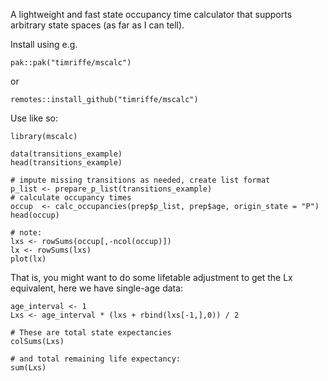 A lightweight and fast state occupancy time calculator that supports arbitrary state spaces (as far as I can tell).

Install using e.g.

```
pak::pak("timriffe/mscalc")
```

or

```
remotes::install_github("timriffe/mscalc")
```

Use like so:

```
library(mscalc)

data(transitions_example)
head(transitions_example)

# impute missing transitions as needed, create list format
p_list <- prepare_p_list(transitions_example)
# calculate occupancy times
occup  <- calc_occupancies(prep$p_list, prep$age, origin_state = "P")
head(occup)

# note:
lxs <- rowSums(occup[,-ncol(occup)])
lx <- rowSums(lxs)
plot(lx)
```
That is, you might want to do some lifetable adjustment to get the Lx equivalent, here we have single-age data:

```
age_interval <- 1
Lxs <- age_interval * (lxs + rbind(lxs[-1,],0)) / 2

# These are total state expectancies
colSums(Lxs)

# and total remaining life expectancy:
sum(Lxs)
```
